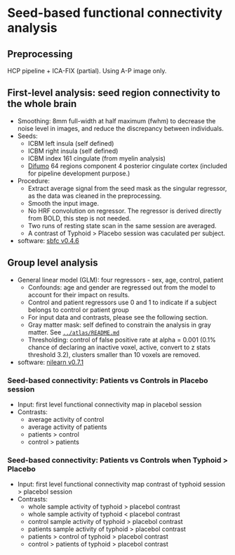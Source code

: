 # Seed-based functional connectivity analysis

## Preprocessing

HCP pipeline + ICA-FIX (partial). Using A-P image only.

## First-level analysis: seed region connectivity to the whole brain

- Smoothing: 8mm full-width at half maximum (fwhm) to decrease the noise level in images, and reduce the discrepancy between individuals.
- Seeds:
  - ICBM left insula (self defined)
  - ICBM right insula (self defined)
  - ICBM index 161 cingulate (from myelin analysis)
  - [Difumo](https://parietal-inria.github.io/DiFuMo/) 64 regions component 4 posterior cingulate cortex (included for pipeline development purpose.)
- Procedure:
  - Extract average signal from the seed mask as the singular regressor, as the data was cleaned in the preprocessing.
  - Smooth the input image.
  - No HRF convolution on regressor. The regressor is derived directly from BOLD, this step is not needed.
  - Two runs of resting state scan in the same session are averaged.
  - A contrast of Typhoid > Placebo session was caculated per subject.
- software: [sbfc v0.4.6](https://github.com/htwangtw/sbfc/)

## Group level analysis

- General linear model (GLM): four regressors - sex, age, control, patient
  - Confounds: age and gender are regressed out from the model to account for their impact on results.
  - Control and patient regressors use 0 and 1 to indicate if a subject belongs to control or patient group
  - For input data and contrasts, please see the following section.
  - Gray matter mask: self defined to constrain the analysis in gray matter. See [`../atlas/README.md`](../atlas/README.md)
  - Thresholding: control of false positive rate at alpha = 0.001 (0.1% chance of declaring an inactive voxel, active, convert to z stats threshold 3.2), clusters smaller than 10 voxels are removed.
- software: [nilearn v0.7.1](https://nilearn.github.io/index.html)

### Seed-based connectivity: Patients vs Controls in Placebo session

- Input: first level functional connectivity map in placebol session
- Contrasts:
  - average activity of control
  - average activity of patients
  - patients > control
  - control > patients

### Seed-based connectivity: Patients vs Controls when Typhoid > Placebo

- Input: first level functional connectivity map contrast of typhoid session > placebol session
- Contrasts:
  - whole sample activity of typhoid > placebol contrast
  - whole sample activity of typhoid < placebol contrast
  - control sample activity of typhoid > placebol contrast
  - patients sample activity of typhoid > placebol contrast
  - patients > control of typhoid > placebol contrast
  - control > patients of typhoid > placebol contrast
